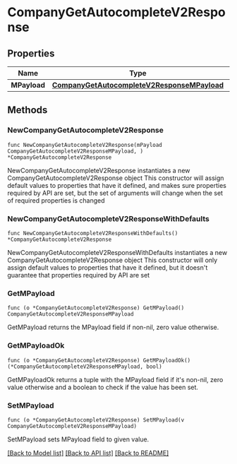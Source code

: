 # CompanyGetAutocompleteV2Response

## Properties

Name | Type | Description | Notes
------------ | ------------- | ------------- | -------------
**MPayload** | [**CompanyGetAutocompleteV2ResponseMPayload**](CompanyGetAutocompleteV2ResponseMPayload.md) |  | 

## Methods

### NewCompanyGetAutocompleteV2Response

`func NewCompanyGetAutocompleteV2Response(mPayload CompanyGetAutocompleteV2ResponseMPayload, ) *CompanyGetAutocompleteV2Response`

NewCompanyGetAutocompleteV2Response instantiates a new CompanyGetAutocompleteV2Response object
This constructor will assign default values to properties that have it defined,
and makes sure properties required by API are set, but the set of arguments
will change when the set of required properties is changed

### NewCompanyGetAutocompleteV2ResponseWithDefaults

`func NewCompanyGetAutocompleteV2ResponseWithDefaults() *CompanyGetAutocompleteV2Response`

NewCompanyGetAutocompleteV2ResponseWithDefaults instantiates a new CompanyGetAutocompleteV2Response object
This constructor will only assign default values to properties that have it defined,
but it doesn't guarantee that properties required by API are set

### GetMPayload

`func (o *CompanyGetAutocompleteV2Response) GetMPayload() CompanyGetAutocompleteV2ResponseMPayload`

GetMPayload returns the MPayload field if non-nil, zero value otherwise.

### GetMPayloadOk

`func (o *CompanyGetAutocompleteV2Response) GetMPayloadOk() (*CompanyGetAutocompleteV2ResponseMPayload, bool)`

GetMPayloadOk returns a tuple with the MPayload field if it's non-nil, zero value otherwise
and a boolean to check if the value has been set.

### SetMPayload

`func (o *CompanyGetAutocompleteV2Response) SetMPayload(v CompanyGetAutocompleteV2ResponseMPayload)`

SetMPayload sets MPayload field to given value.



[[Back to Model list]](../README.md#documentation-for-models) [[Back to API list]](../README.md#documentation-for-api-endpoints) [[Back to README]](../README.md)


